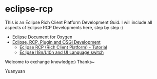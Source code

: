 # eclipse-rcp
This is an Eclipse Rich Client Platform Development Guid.
I will include all aspects of Eclipse RCP Developments here, step by step :) 

* [Eclipse Document for Oxygen](https://help.eclipse.org/oxygen/index.jsp)
* [Eclipse, RCP, Plugin and OSGi Development](http://www.vogella.com/tutorials/eclipse.html)
  * [Eclipse RCP (Rich Client Platform) - Tutorial](http://www.vogella.com/tutorials/EclipseRCP/article.html)
  * [Eclipse I18n/L10n and UI Language switch](http://www.vogella.com/tutorials/EclipseInternationalization/article.html)
 
 
  
Welcome to exchange knowledge:) Thanks~

Yuanyuan 
